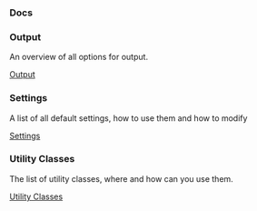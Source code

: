 <Section color="gray-90">

### Docs

</Section>

<Section color="gray-80">

<Row>
<Column class="medium--third">

### Output

An overview of all options for output.

[Output](/output)

</Column>
<Column class="medium--third">

### Settings

A list of all default settings, how to use them and how to modify

[Settings](/settings)

</Column>
<Column class="medium--third">

### Utility Classes

The list of utility classes, where and how can you use them.

[Utility Classes](/utility)

</Column>
</Row>

<Section>
